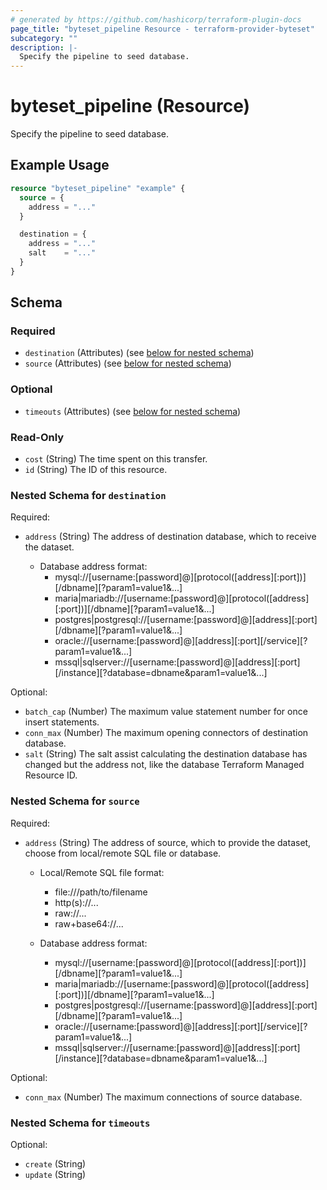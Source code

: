 ```yaml
---
# generated by https://github.com/hashicorp/terraform-plugin-docs
page_title: "byteset_pipeline Resource - terraform-provider-byteset"
subcategory: ""
description: |-
  Specify the pipeline to seed database.
---
```


# byteset_pipeline (Resource)

Specify the pipeline to seed database.

## Example Usage

```terraform
resource "byteset_pipeline" "example" {
  source = {
    address = "..."
  }

  destination = {
    address = "..."
    salt    = "..."
  }
}
```

<!-- schema generated by tfplugindocs -->
## Schema

### Required

- `destination` (Attributes) (see [below for nested schema](#nestedatt--destination))
- `source` (Attributes) (see [below for nested schema](#nestedatt--source))

### Optional

- `timeouts` (Attributes) (see [below for nested schema](#nestedatt--timeouts))

### Read-Only

- `cost` (String) The time spent on this transfer.
- `id` (String) The ID of this resource.

<a id="nestedatt--destination"></a>
### Nested Schema for `destination`

Required:

- `address` (String) The address of destination database, which to receive the dataset.

  - Database address format:
	  - mysql://[username:[password]@][protocol([address][:port])][/dbname][?param1=value1&...]
	  - maria|mariadb://[username:[password]@][protocol([address][:port])][/dbname][?param1=value1&...]
	  - postgres|postgresql://[username:[password]@][address][:port][/dbname][?param1=value1&...]
	  - oracle://[username:[password]@][address][:port][/service][?param1=value1&...]
	  - mssql|sqlserver://[username:[password]@][address][:port][/instance][?database=dbname&param1=value1&...]

Optional:

- `batch_cap` (Number) The maximum value statement number for once insert statements.
- `conn_max` (Number) The maximum opening connectors of destination database.
- `salt` (String) The salt assist calculating the destination database has changed 
but the address not, like the database Terraform Managed Resource ID.


<a id="nestedatt--source"></a>
### Nested Schema for `source`

Required:

- `address` (String) The address of source, which to provide the dataset, 
choose from local/remote SQL file or database.

  - Local/Remote SQL file format:
	  - file:///path/to/filename
	  - http(s)://...
	  - raw://...
	  - raw+base64://...

  - Database address format:
	  - mysql://[username:[password]@][protocol([address][:port])][/dbname][?param1=value1&...]
	  - maria|mariadb://[username:[password]@][protocol([address][:port])][/dbname][?param1=value1&...]
	  - postgres|postgresql://[username:[password]@][address][:port][/dbname][?param1=value1&...]
	  - oracle://[username:[password]@][address][:port][/service][?param1=value1&...]
	  - mssql|sqlserver://[username:[password]@][address][:port][/instance][?database=dbname&param1=value1&...]

Optional:

- `conn_max` (Number) The maximum connections of source database.


<a id="nestedatt--timeouts"></a>
### Nested Schema for `timeouts`

Optional:

- `create` (String)
- `update` (String)


